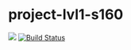 # project-lvl1-s160
<a href="https://codeclimate.com/github/goncharov-roman/project-lvl1-s160/maintainability"><img src="https://api.codeclimate.com/v1/badges/8320ec89c614fd66ac99/maintainability" /></a>
[![Build Status](https://travis-ci.org/goncharov-roman/project-lvl1-s160.svg?branch=master)](https://travis-ci.org/goncharov-roman/project-lvl1-s160)
